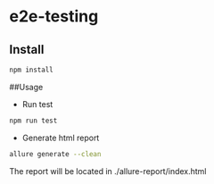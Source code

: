 # e2e-testing

## Install

```bash
npm install
```

##Usage

* Run test
```bash
npm run test
```
* Generate html report
```bash
allure generate --clean
```
The report will be located in ./allure-report/index.html